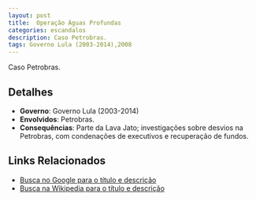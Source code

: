 ```yaml
---
layout: post
title:  Operação Águas Profundas
categories: escandalos
description: Caso Petrobras.
tags: Governo Lula (2003-2014),2008
---
```


Caso Petrobras.

## Detalhes
- **Governo**: Governo Lula (2003-2014)
- **Envolvidos**: Petrobras.
- **Consequências**: Parte da Lava Jato; investigações sobre desvios na Petrobras, com condenações de executivos e recuperação de fundos.

## Links Relacionados
- [Busca no Google para o título e descrição](https://www.google.com/search?q=Opera%C3%A7%C3%A3o%20%C3%81guas%20Profundas%20Caso%20Petrobras.%20Governo%20Lula%20%282003-2014%29)
- [Busca na Wikipedia para o título e descrição](https://en.wikipedia.org/w/index.php?search=Opera%C3%A7%C3%A3o%20%C3%81guas%20Profundas%20Caso%20Petrobras.%20Governo%20Lula%20%282003-2014%29)
